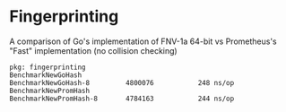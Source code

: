 # Fingerprinting

A comparison of Go's implementation of FNV-1a 64-bit vs Prometheus's "Fast" implementation (no collision checking)

```
pkg: fingerprinting
BenchmarkNewGoHash
BenchmarkNewGoHash-8     	 4800076	       248 ns/op
BenchmarkNewPromHash
BenchmarkNewPromHash-8   	 4784163	       244 ns/op
```
